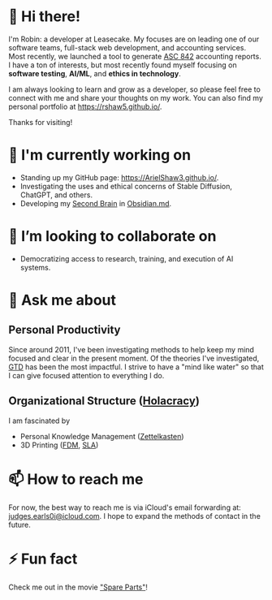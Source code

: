 <!--
**rshaw5/rshaw5** is a ✨ _special_ ✨ repository because its `README.md` (this file) appears on your GitHub profile.

Here are some ideas to get you started:

- 🌱 I’m currently learning ...
- 🤔 I’m looking for help with ...
- 😄 Pronouns: ...
-->

# 👋 Hi there!

I'm Robin: a developer at Leasecake. My focuses are on leading one of our software teams, full-stack web development, and accounting services. Most recently, we launched a tool to generate [ASC 842](https://leasecake.com/asc-842-what-is-it-and-what-exactly-is-changing/) accounting reports. I have a ton of interests, but most recently found myself focusing on **software testing**, **AI/ML**, and **ethics in technology**.

I am always looking to learn and grow as a developer, so please feel free to connect with me and share your thoughts on my work. You can also find my personal portfolio at https://rshaw5.github.io/.

Thanks for visiting!

# 🔭 I'm currently working on
- Standing up my GitHub page: https://ArielShaw3.github.io/.
- Investigating the uses and ethical concerns of Stable Diffusion, ChatGPT, and others.
- Developing my [Second Brain](https://www.buildingasecondbrain.com/) in [Obsidian.md](https://obsidian.md/).

# 👯 I’m looking to collaborate on

- Democratizing access to research, training, and execution of AI systems.

# 💬 Ask me about

## Personal Productivity

Since around 2011, I've been investigating methods to help keep my mind focused and clear in the present moment. Of the theories I've investigated, [GTD](https://gettingthingsdone.com/) has been the most impactful. I strive to have a "mind like water" so that I can give focused attention to everything I do.

## Organizational Structure ([Holacracy](https://www.holacracy.org/))

I am fascinated by 

- Personal Knowledge Management ([Zettelkasten](https://zettelkasten.de/posts/overview/))
- 3D Printing ([FDM](https://en.wikipedia.org/wiki/Fused_filament_fabrication#Fused_deposition_modeling), [SLA](https://en.wikipedia.org/wiki/Stereolithography))

# 📫 How to reach me

For now, the best way to reach me is via iCloud's email forwarding at: [judges.earls0i@icloud.com](judges.earls0i@icloud.com). I hope to expand the methods of contact in the future.

# ⚡ Fun fact

Check me out in the movie ["Spare Parts"](https://www.imdb.com/name/nm5822028/)!
